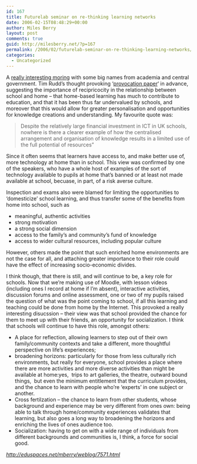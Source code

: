```yaml
---
id: 167
title: Futurelab seminar on re-thinking learning networks
date: 2006-02-15T08:48:29+00:00
author: Miles Berry
layout: post 
comments: true
guid: http://milesberry.net/?p=167
permalink: /2006/02/futurelab-seminar-on-re-thinking-learning-networks/
categories:
  - Uncategorized
---
```

A [really interesting moring](http://www.nestafuturelab.org/events/seminars/intro.htm) with some big names from academia and central government. Tim Rudd&#8217;s thought provoking &#8216;[provocation paper](http://www.nestafuturelab.org/download/pdfs/events/Seminar_series_provocation_paper.pdf)&#8216; in advance, suggesting the importance of recipricocity in the relationship between school and home &#8211; that home-based learning has much to contribute to education, and that it has been thus far undervalued by schools, and moreover that this would allow for greater personalisation and opportunities for knowledge creations and understanding. My favourite quote was:

> Despite the relatively large financial investment in ICT in UK schools, nowhere is there a clearer example of how the centralised arrangement and organisation of knowledge results in a limited use of the full potential of resources&#8221;<!--more-->

Since it often seems that learners have access to, and make better use of, more technology at home than in school. This view was confirmed by one of the speakers, who have a whole host of examples of the sort of technology available to pupils at home that&#8217;s banned or at least not made available at school, becuase, in part, of a risk averse culture.

Inspection and exams also were blamed for limiting the opportunities to &#8216;domesticize&#8217; school learning, and thus transfer some of the benefits from home into school, such as

  * meaningful, authentic activities
  * strong motivation
  * a strong social dimension
  * access to the family&#8217;s and community&#8217;s fund of knowledge
  * access to wider cultural resources, including popular culture

However, others made the point that such enriched home environments are not the case for all, and attaching greater importance to their role could have the effect of increasing socio-economic divides.

I think though, that there is still, and will continue to be, a key role for schools. Now that we&#8217;re making use of Moodle, with lesson videos (including ones I record at home if I&#8217;m absent), interactive activities, discussion forums and online assessment, one or two of my pupils raised the question of what was the point coming to school, if all this learning and teaching could be done from home by the Internet. This provoked a really interesting disucssion &#8211; their view was that school provided the chance for them to meet up with their friends, an opportunity for socialization. I think that schools will continue to have this role, amongst others:

  * A place for reflection, allowing learners to step out of their own family/community contexts and take a different, more thoughtful perspective on life&#8217;s experiences;
  * broadening horizons: particularly for those from less culturally rich environments, but really for everyone, school provides a place where there are more activities and more diverse activities than might be available at home:yes,  trips to art galleries, the theatre, outward bound things,  but even the minimum entitlement that the curriculum provides, and the chance to learn with people who&#8217;re &#8216;experts&#8217; in one subject or another.
  * Cross fertilzation &#8211; the chance to learn from other students, whose background and experience may be very different from ones own: being able to talk through home/community experiences validates that learning, but also goes a long way to broadening the horizons and enriching the lives of ones audience too.
  * Socialization: having to get on with a wide range of individuals from different backgrounds and communities is, I think, a force for social good.

_<http://eduspaces.net/mberry/weblog/7571.html>_